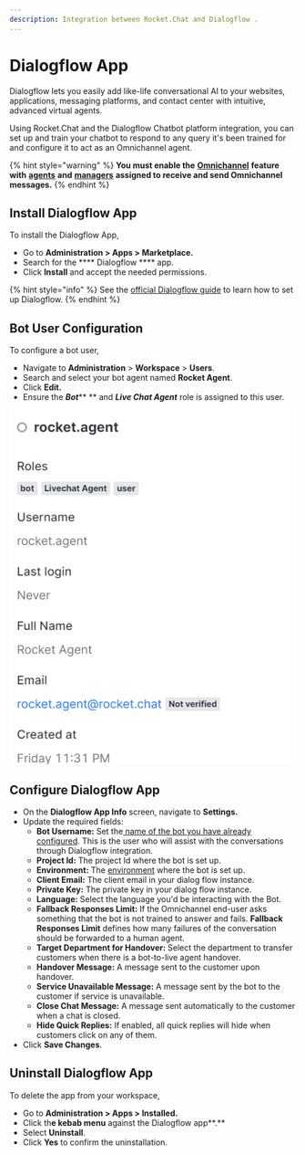 ```yaml
---
description: Integration between Rocket.Chat and Dialogflow .
---
```


# Dialogflow App

Dialogflow lets you easily add like-life conversational AI to your websites, applications, messaging platforms, and contact center with intuitive, advanced virtual agents.

Using Rocket.Chat and the Dialogflow Chatbot platform integration, you can set up and train your chatbot to respond to any query it's been trained for and configure it to act as an Omnichannel agent.

{% hint style="warning" %}
**You must enable the** [**Omnichannel**](../../../../../use-rocket.chat/omnichannel/) **feature with** [**agents**](../../../../../use-rocket.chat/omnichannel/agents.md) **and** [**managers**](../../../../../use-rocket.chat/omnichannel/managers.md) **assigned to receive and send Omnichannel messages.**
{% endhint %}

## Install Dialogflow  App

To install the Dialogflow App,

* Go to **Administration > Apps > Marketplace.**
* Search for the **** Dialogflow **** app.
* Click **Install** and accept the needed permissions.

{% hint style="info" %}
See the [official Dialogflow guide](https://cloud.google.com/dialogflow/es/docs/quick/setup) to learn how to set up Dialogflow.
{% endhint %}

## Bot User Configuration

To configure a bot user,

* Navigate to **Administration** > **Workspace** > **Users**.
* Search and select your bot agent named **Rocket Agent**.
* Click **Edit.**
* Ensure the _**Bot**_** ** and _**Live Chat Agent**_ role is assigned to this user.

&#x20;![](<../../../../../.gitbook/assets/rocket-agent-bot (1).png>)



## Configure Dialogflow App

* On the **Dialogflow App Info** screen, navigate to **Settings.**
* Update the required fields:
  * **Bot Username:** Set the[ name of the bot you have already configured](./#bot-user-configuration). This is the user who will assist with the conversations through Dialogflow integration.
  * **Project Id:** The project Id where the bot is set up.
  * **Environment:** The [environment](https://cloud.google.com/dialogflow/es/docs/agents-versions) where the bot is set up.
  * **Client Email:** The client email in your dialog flow instance.
  * **Private Key:** The private key in your dialog flow instance.
  * **Language:** Select the language you'd be interacting with the Bot.
  * **Fallback Responses Limit:** If the Omnichannel end-user asks something that the bot is not trained to answer and fails. **Fallback Responses Limit** defines how many failures of the conversation should be forwarded to a human agent.
  * **Target Department for Handover:** Select the department to transfer customers when there is a bot-to-live agent handover.
  * **Handover Message:** A message sent to the customer upon handover.
  * **Service Unavailable Message:** A message sent by the bot to the customer if service is unavailable.
  * **Close Chat Message:** A message sent automatically to the customer when a chat is closed.&#x20;
  * &#x20;**Hide Quick Replies:** If enabled, all quick replies will hide when customers click on any of them.
* Click **Save Changes**.

## Uninstall Dialogflow App

To delete the  app from your workspace,

* Go to **Administration > Apps > Installed.**
* Click th**e kebab menu** against the Dialogflow app**.**
* Select **Uninstall**.
* Click **Yes** to confirm the uninstallation.
